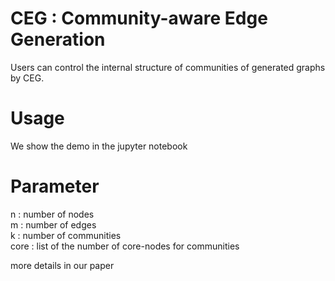 # CEG : Community-aware Edge Generation
Users can control the internal structure of communities of generated graphs by CEG.

# Usage
We show the demo in the jupyter notebook

# Parameter
n : number of nodes  
m : number of edges  
k : number of communities  
core : list of the number of core-nodes for communities 

more details in our paper


